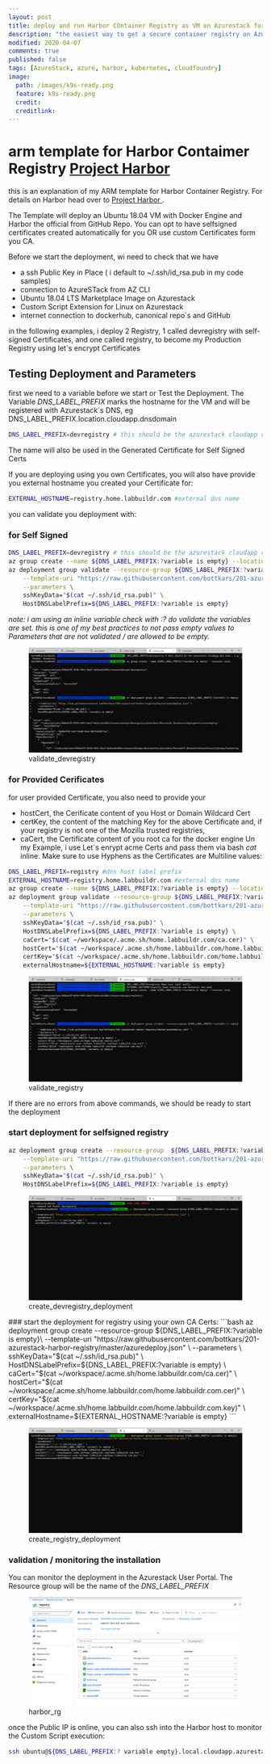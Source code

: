 ```yaml
---
layout: post
title: deploy and run Harbor COntainer Registry as VM on Azurestack for AKS
description: "the easiest way to get a secure container registry on Azurestack"
modified: 2020-04-07
comments: true
published: false
tags: [AzureStack, azure, harbor, kubernetes, cloudfoundry]
image:
  path: /images/k9s-ready.png
  feature: k9s-ready.png
  credit: 
  creditlink: 
---
```


# arm template for Harbor Contaimer Registry [Project Harbor ](https://goharbor.io/) 

this is an explanation of my ARM template for Harbor Container Registry. For details on Harbor head over to  [Project Harbor ](https://goharbor.io/).

The Template will deploy an Ubuntu 18.04 VM with Docker Engine and Harbor the official from GitHub Repo.
You can opt to have selfsigned certificates created automatically for you OR use custom Certificates form you CA.


Before we start the deployment, wi need to check that we have
 - a ssh Public Key in Place ( i default to ~/.ssh/id_rsa.pub in my code samples)
 - connection to AzureSTack from AZ CLI
 - Ubuntu 18.04 LTS Marketplace Image on Azurestack
 - Custom Script Extension for Linux on Azurestack
 - internet connection to dockerhub, canonical repo´s and GitHub

in the following examples, i deploy 2 Registry, 1 called devregistry with self-signed Certificates, and one called registry, to become my Production Registry using let´s encrypt Certificates

## Testing Deployment and Parameters
first we need to a variable before we start or Test the Deployment.
The Variable *DNS_LABEL_PREFIX* marks the hostname for the VM and will be registered with Azurestack´s DNS, eg
DNS_LABEL_PREFIX.location.cloudapp.dnsdomain
```bash
DNS_LABEL_PREFIX=devregistry # this should be the azurestack cloudapp dns name , e.g. Harbor, Mandatory
```
The name will also be used in the Generated Certificate for Self Signed Certs

If you are deploying using you own Certificates, you will also have provide you external hostname you created your Certificate for:

```bash
EXTERNAL_HOSTNAME=registry.home.labbuildr.com #external dns name
```

you can validate you deployment with:

### for Self Signed
```bash
DNS_LABEL_PREFIX=devregistry # this should be the azurestack cloudapp dns name , e.g. Harbor, Mandatory
az group create --name ${DNS_LABEL_PREFIX:?variable is empty} --location local
az deployment group validate --resource-group ${DNS_LABEL_PREFIX:?variable is empty} \
    --template-uri "https://raw.githubusercontent.com/bottkars/201-azurestack-harbor-registry/master/azuredeploy.json" \
    --parameters \
    sshKeyData="$(cat ~/.ssh/id_rsa.pub)" \
    HostDNSLabelPrefix=${DNS_LABEL_PREFIX:?variable is empty}
```
*note: i am using an inline variable check with :? do validate the variables are set. this is one of my best practices to not pass empty values to Parameters that are not validated / are allowed to be empty.*
<figure class="full">
	<img src="/images/validate_devregistry.png" alt="">
	<figcaption>validate_devregistry</figcaption>
</figure>  

### for Provided Cerificates
for user provided Certificate, you also need to provide your
- hostCert, the Cerificate content of you Host or Domain Wildcard Cert
- certKey, the content of the matching Key for the above Certificate
  and, if your registry is not one of the Mozilla trusted registries,
- caCert, the Certificate content of you root ca for the docker engine
Un my Example, i use Let´s enrypt acme Certs and pass them via bash *cat* inline. Make sure to use Hyphens as the Certificates are Multiline values:
 

```bash
DNS_LABEL_PREFIX=registry #dns host label prefix 
EXTERNAL_HOSTNAME=registry.home.labbuildr.com #external dns name
az group create --name ${DNS_LABEL_PREFIX:?variable is empty} --location local
az deployment group validate --resource-group ${DNS_LABEL_PREFIX:?variable is empty}\
    --template-uri "https://raw.githubusercontent.com/bottkars/201-azurestack-harbor-registry/master/azuredeploy.json" \
    --parameters \
    sshKeyData="$(cat ~/.ssh/id_rsa.pub)" \
    HostDNSLabelPrefix=${DNS_LABEL_PREFIX:?variable is empty} \
    caCert="$(cat ~/workspace/.acme.sh/home.labbuildr.com/ca.cer)" \
    hostCert="$(cat ~/workspace/.acme.sh/home.labbuildr.com/home.labbuildr.com.cer)" \
    certKey="$(cat ~/workspace/.acme.sh/home.labbuildr.com/home.labbuildr.com.key)" \
    externalHostname=${EXTERNAL_HOSTNAME:?variable is empty}
```
<figure class="full">
	<img src="/images/validate_registry.png" alt="">
	<figcaption>validate_registry</figcaption>
</figure>  

If there are no errors from above commands, we should be ready to start the deployment
### start deployment for selfsigned registry


```bash
az deployment group create --resource-group  ${DNS_LABEL_PREFIX:?variable is empty} \
    --template-uri "https://raw.githubusercontent.com/bottkars/201-azurestack-harbor-registry/master/azuredeploy.json" \
    --parameters \
    sshKeyData="$(cat ~/.ssh/id_rsa.pub)" \
    HostDNSLabelPrefix=${DNS_LABEL_PREFIX:?variable is empty}
```
<figure class="full">
	<img src="/images/create_devregistry_deployment.png" alt="">
	<figcaption>create_devregistry_deployment</figcaption>
</figure>  
### start the deployment for registry using your own CA Certs:
```bash
az deployment group create --resource-group ${DNS_LABEL_PREFIX:?variable is empty}\
    --template-uri "https://raw.githubusercontent.com/bottkars/201-azurestack-harbor-registry/master/azuredeploy.json" \
    --parameters \
    sshKeyData="$(cat ~/.ssh/id_rsa.pub)" \
    HostDNSLabelPrefix=${DNS_LABEL_PREFIX:?variable is empty} \
    caCert="$(cat ~/workspace/.acme.sh/home.labbuildr.com/ca.cer)" \
    hostCert="$(cat ~/workspace/.acme.sh/home.labbuildr.com/home.labbuildr.com.cer)" \
    certKey="$(cat ~/workspace/.acme.sh/home.labbuildr.com/home.labbuildr.com.key)" \
    externalHostname=${EXTERNAL_HOSTNAME:?variable is empty}
```  
<figure class="full">
	<img src="/images/create_registry_deployment.png" alt="">
	<figcaption>create_registry_deployment</figcaption>
</figure> 



### validation / monitoring the installation

You can monitor the deployment in the Azurestack User Portal. The Resource group will be the name of the *DNS_LABEL_PREFIX*

<figure class="full">
	<img src="/images/harbor_rg.png" alt="">
	<figcaption>harbor_rg</figcaption>
</figure>

once the Public IP is online, you can also ssh into the Harbor host to monitor the Custom Script execution:
```bash
ssh ubuntu@${DNS_LABEL_PREFIX:? variable empty}.local.cloudapp.azurestack.external
```


